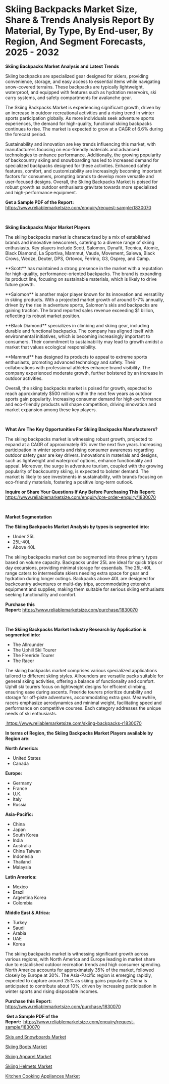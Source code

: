 <p><h1>Skiing Backpacks Market Size, Share & Trends Analysis Report By Material, By Type, By End-user, By Region, And Segment Forecasts, 2025 - 2032</h1></p><p><strong>Skiing Backpacks Market Analysis and Latest Trends</strong></p>
<p><p>Skiing backpacks are specialized gear designed for skiers, providing convenience, storage, and easy access to essential items while navigating snow-covered terrains. These backpacks are typically lightweight, waterproof, and equipped with features such as hydration reservoirs, ski carry systems, and safety compartments for avalanche gear. </p><p>The Skiing Backpacks Market is experiencing significant growth, driven by an increase in outdoor recreational activities and a rising trend in winter sports participation globally. As more individuals seek adventure sports experiences, the demand for high-quality, functional skiing backpacks continues to rise. The market is expected to grow at a CAGR of 6.6% during the forecast period. </p><p>Sustainability and innovation are key trends influencing this market, with manufacturers focusing on eco-friendly materials and advanced technologies to enhance performance. Additionally, the growing popularity of backcountry skiing and snowboarding has led to increased demand for specialized backpacks designed for these activities. Enhanced safety features, comfort, and customizability are increasingly becoming important factors for consumers, prompting brands to develop more versatile and user-focused designs. Overall, the Skiing Backpacks Market is poised for robust growth as outdoor enthusiasts gravitate towards more specialized and high-performance equipment.</p></p>
<p><strong>Get a Sample PDF of the Report:&nbsp;</strong> <a href="https://www.reliablemarketsize.com/enquiry/request-sample/1830070?utm_campaign=2130&utm_medium=2&utm_source=Github&utm_content=ia&utm_term=05042025&utm_id=skiing-backpacks">https://www.reliablemarketsize.com/enquiry/request-sample/1830070</a></p>
<p>&nbsp;</p>
<p><strong>Skiing Backpacks Major Market Players</strong></p>
<p><p>The skiing backpacks market is characterized by a mix of established brands and innovative newcomers, catering to a diverse range of skiing enthusiasts. Key players include Scott, Salomon, Dynafit, Tecnica, Atomic, Black Diamond, La Sportiva, Mammut, Vaude, Movement, Salewa, Black Crows, Wedze, Deuter, DPS, Ortovox, Ferrino, G3, Osprey, and Camp.</p><p>**Scott** has maintained a strong presence in the market with a reputation for high-quality, performance-oriented backpacks. The brand is expanding its product line, focusing on sustainable materials, which is likely to drive future growth.</p><p>**Salomon** is another major player known for its innovation and versatility in skiing products. With a projected market growth of around 5-7% annually, driven by the rise in adventure sports, Salomon's skis and backpacks are gaining traction. The brand reported sales revenue exceeding $1 billion, reflecting its robust market position.</p><p>**Black Diamond** specializes in climbing and skiing gear, including durable and functional backpacks. The company has aligned itself with environmental initiatives, which is becoming increasingly important to consumers. Their commitment to sustainability may lead to growth amidst a market that values ecological responsibility.</p><p>**Mammut** has designed its products to appeal to extreme sports enthusiasts, promoting advanced technology and safety. Their collaborations with professional athletes enhance brand visibility. The company experienced moderate growth, further bolstered by an increase in outdoor activities.</p><p>Overall, the skiing backpacks market is poised for growth, expected to reach approximately $500 million within the next few years as outdoor sports gain popularity. Increasing consumer demand for high-performance and eco-friendly products will shape competition, driving innovation and market expansion among these key players.</p></p>
<p>&nbsp;</p>
<p><strong>What Are The Key Opportunities For Skiing Backpacks Manufacturers?</strong></p>
<p><p>The skiing backpacks market is witnessing robust growth, projected to expand at a CAGR of approximately 6% over the next five years. Increasing participation in winter sports and rising consumer awareness regarding outdoor safety gear are key drivers. Innovations in materials and designs, such as lightweight and waterproof options, enhance functionality and appeal. Moreover, the surge in adventure tourism, coupled with the growing popularity of backcountry skiing, is expected to bolster demand. The market is likely to see investments in sustainability, with brands focusing on eco-friendly materials, fostering a positive long-term outlook.</p></p>
<p><strong>Inquire or Share Your Questions If Any Before Purchasing This Report:</strong> <a href="https://www.reliablemarketsize.com/enquiry/pre-order-enquiry/1830070?utm_campaign=2130&utm_medium=2&utm_source=Github&utm_content=ia&utm_term=05042025&utm_id=skiing-backpacks">https://www.reliablemarketsize.com/enquiry/pre-order-enquiry/1830070</a></p>
<p>&nbsp;</p>
<p><strong>Market Segmentation</strong></p>
<p><strong>The Skiing Backpacks Market Analysis by types is segmented into:</strong></p>
<p><ul><li>Under 25L</li><li>25L-40L</li><li>Above 40L</li></ul></p>
<p><p>The skiing backpacks market can be segmented into three primary types based on volume capacity. Backpacks under 25L are ideal for quick trips or day excursions, providing minimal storage for essentials. The 25L-40L range caters to intermediate skiers needing extra space for gear and hydration during longer outings. Backpacks above 40L are designed for backcountry adventures or multi-day trips, accommodating extensive equipment and supplies, making them suitable for serious skiing enthusiasts seeking functionality and comfort.</p></p>
<p><strong>Purchase this Report:&nbsp;</strong><a href="https://www.reliablemarketsize.com/purchase/1830070?utm_campaign=2130&utm_medium=2&utm_source=Github&utm_content=ia&utm_term=05042025&utm_id=skiing-backpacks">https://www.reliablemarketsize.com/purchase/1830070</a></p>
<p>&nbsp;</p>
<p><strong>The Skiing Backpacks Market Industry Research by Application is segmented into:</strong></p>
<p><ul><li>The Allrounder</li><li>The Uphill Ski Tourer</li><li>The Freeride Tourer</li><li>The Racer</li></ul></p>
<p><p>The skiing backpacks market comprises various specialized applications tailored to different skiing styles. Allrounders are versatile packs suitable for general skiing activities, offering a balance of functionality and comfort. Uphill ski tourers focus on lightweight designs for efficient climbing, ensuring ease during ascents. Freeride tourers prioritize durability and storage for off-piste adventures, accommodating extra gear. Meanwhile, racers emphasize aerodynamics and minimal weight, facilitating speed and performance on competitive courses. Each category addresses the unique needs of ski enthusiasts.</p></p>
<p><a href="https://www.reliablemarketsize.com/skiing-backpacks-r1830070?utm_campaign=2130&utm_medium=2&utm_source=Github&utm_content=ia&utm_term=05042025&utm_id=skiing-backpacks">&nbsp;https://www.reliablemarketsize.com/skiing-backpacks-r1830070</a></p>
<p><strong>In terms of Region, the Skiing Backpacks Market Players available by Region are:</strong></p>
<p>
    <p> <strong> North America: </strong>
        <ul>
            <li>United States</li>
            <li>Canada</li>
        </ul>
        </p> 
    <p> <strong> Europe: </strong>
        <ul>
            <li>Germany</li>
            <li>France</li>
            <li>U.K.</li>
            <li>Italy</li>
            <li>Russia</li>
        </ul>
        </p> 
    <p> <strong> Asia-Pacific: </strong>
        <ul>
            <li>China</li>
            <li>Japan</li>
            <li>South Korea</li>
            <li>India</li>
            <li>Australia</li>
            <li>China Taiwan</li>
            <li>Indonesia</li>
            <li>Thailand</li>
            <li>Malaysia</li>
        </ul>
        </p> 
    <p> <strong> Latin America: </strong>
        <ul>
            <li>Mexico</li>
            <li>Brazil</li>
            <li>Argentina Korea</li>
            <li>Colombia</li>
        </ul>
        </p> 
    <p> <strong> Middle East & Africa: </strong>
        <ul>
            <li>Turkey</li>
            <li>Saudi</li>
            <li>Arabia</li>
            <li>UAE</li>
            <li>Korea</li>
        </ul>
    </p>
    </p>
<p><p>The skiing backpacks market is witnessing significant growth across various regions, with North America and Europe leading in market share due to established outdoor recreation trends and high consumer spending. North America accounts for approximately 35% of the market, followed closely by Europe at 30%. The Asia-Pacific region is emerging rapidly, expected to capture around 25% as skiing gains popularity. China is anticipated to contribute about 10%, driven by increasing participation in winter sports and rising disposable incomes.</p></p>
<p><strong>Purchase this Report: </strong><a href="https://www.reliablemarketsize.com/purchase/1830070?utm_campaign=2130&utm_medium=2&utm_source=Github&utm_content=ia&utm_term=05042025&utm_id=skiing-backpacks">https://www.reliablemarketsize.com/purchase/1830070</a></p>
<p>&nbsp;<strong>Get a Sample PDF of the Report:&nbsp;&nbsp;</strong><a href="https://www.reliablemarketsize.com/enquiry/request-sample/1830070?utm_campaign=2130&utm_medium=2&utm_source=Github&utm_content=ia&utm_term=05042025&utm_id=skiing-backpacks">https://www.reliablemarketsize.com/enquiry/request-sample/1830070</a></p>
<p><strong></strong></p>
<p><p><a href="https://github.com/casalalimo40/Market-Research-Report-List-1/blob/main/skis-and-snowboards-market.md?utm_campaign=2130&utm_medium=2&utm_source=Github&utm_content=ia&utm_term=05042025&utm_id=skiing-backpacks">Skis and Snowboards Market</a></p><p><a href="https://github.com/asoauoldag3n/Market-Research-Report-List-1/blob/main/skiing-boots-market.md?utm_campaign=2130&utm_medium=2&utm_source=Github&utm_content=ia&utm_term=05042025&utm_id=skiing-backpacks">Skiing Boots Market</a></p><p><a href="https://github.com/baraohinze3x/Market-Research-Report-List-1/blob/main/skiing-apparel-market.md?utm_campaign=2130&utm_medium=2&utm_source=Github&utm_content=ia&utm_term=05042025&utm_id=skiing-backpacks">Skiing Apparel Market</a></p><p><a href="https://github.com/careymartta6/Market-Research-Report-List-1/blob/main/skiing-helmets-market.md?utm_campaign=2130&utm_medium=2&utm_source=Github&utm_content=ia&utm_term=05042025&utm_id=skiing-backpacks">Skiing Helmets Market</a></p><p><a href="https://github.com/santosh758595/Market-Research-Report-List-7/blob/main/kitchen-cooking-appliances-market.md?utm_campaign=2130&utm_medium=2&utm_source=Github&utm_content=ia&utm_term=05042025&utm_id=skiing-backpacks">Kitchen Cooking Appliances Market</a></p></p>